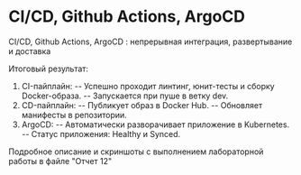 # CI/CD, Github Actions, ArgoCD
CI/CD, Github Actions, ArgoCD : непрерывная интеграция,
 развертывание и доставка

Итоговый результат:
1. CI-пайплайн:
  -- Успешно проходит линтинг, юнит-тесты и сборку Docker-образа.
  -- Запускается при пуше в ветку dev.
2. CD-пайплайн:
  -- Публикует образ в Docker Hub.
  -- Обновляет манифесты в репозитории.
3. ArgoCD:
  -- Автоматически разворачивает приложение в Kubernetes.
  -- Статус приложения: Healthy и Synced.

Подробное описание и скриншоты с выполнением лабораторной работы в файле "Отчет 12"


